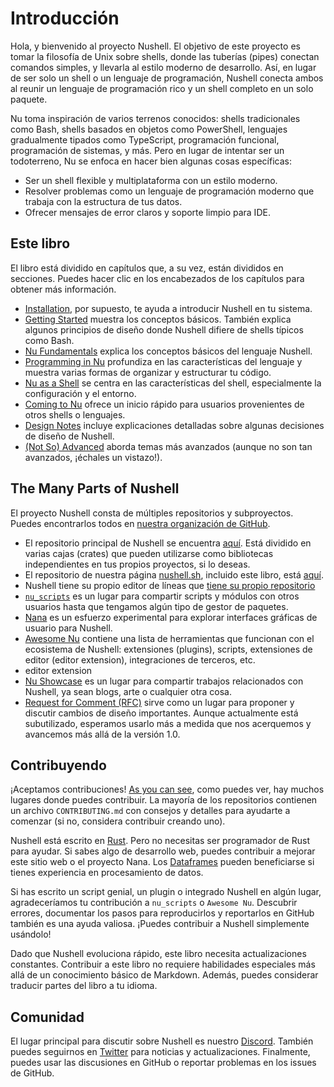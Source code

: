 # Introducción

Hola, y bienvenido al proyecto Nushell.
El objetivo de este proyecto es tomar la filosofía de Unix sobre shells, donde las tuberías (pipes) conectan comandos simples, y llevarla al estilo moderno de desarrollo.
Así, en lugar de ser solo un shell o un lenguaje de programación, Nushell conecta ambos al reunir un lenguaje de programación rico y un shell completo en un solo paquete.

Nu toma inspiración de varios terrenos conocidos: shells tradicionales como Bash, shells basados en objetos como PowerShell, lenguajes gradualmente tipados como TypeScript, programación funcional, programación de sistemas, y más. Pero en lugar de intentar ser un todoterreno, Nu se enfoca en hacer bien algunas cosas específicas:

- Ser un shell flexible y multiplataforma con un estilo moderno.
- Resolver problemas como un lenguaje de programación moderno que trabaja con la estructura de tus datos.
- Ofrecer mensajes de error claros y soporte limpio para IDE.

## Este libro

El libro está dividido en capítulos que, a su vez, están divididos en secciones.
Puedes hacer clic en los encabezados de los capítulos para obtener más información.

- [Installation](installation.md), por supuesto, te ayuda a introducir Nushell en tu sistema.
- [Getting Started](getting_started.md) muestra los conceptos básicos. También explica algunos principios de diseño donde Nushell difiere de shells típicos como Bash.
- [Nu Fundamentals](nu_fundamentals.md) explica los conceptos básicos del lenguaje Nushell.
- [Programming in Nu](programming_in_nu.md) profundiza en las características del lenguaje y muestra varias formas de organizar y estructurar tu código.
- [Nu as a Shell](nu_as_a_shell.md) se centra en las características del shell, especialmente la configuración y el entorno.
- [Coming to Nu](coming_to_nu.md) ofrece un inicio rápido para usuarios provenientes de otros shells o lenguajes.
- [Design Notes](design_notes.md) incluye explicaciones detalladas sobre algunas decisiones de diseño de Nushell.
- [(Not So) Advanced](advanced.md) aborda temas más avanzados (aunque no son tan avanzados, ¡échales un vistazo!).

## The Many Parts of Nushell

El proyecto Nushell consta de múltiples repositorios y subproyectos. Puedes encontrarlos todos en [nuestra organización de GitHub](https://github.com/nushell).

- El repositorio principal de Nushell se encuentra [aquí](https://github.com/nushell/nushell). Está dividido en varias cajas (crates) que pueden utilizarse como bibliotecas independientes en tus propios proyectos, si lo deseas.
- El repositorio de nuestra página [nushell.sh](https://nushell.sh), incluido este libro, está [aquí](https://github.com/nushell/nushell-book).
- Nushell tiene su propio editor de líneas que [tiene su propio repositorio](https://github.com/nushell/reedline)
- [`nu_scripts`](https://github.com/nushell/nu_scripts) es un lugar para compartir scripts y módulos con otros usuarios hasta que tengamos algún tipo de gestor de paquetes.
- [Nana](https://github.com/nushell/nana) es un esfuerzo experimental para explorar interfaces gráficas de usuario para Nushell.
- [Awesome Nu](https://github.com/nushell/awesome-nu) contiene una lista de herramientas que funcionan con el ecosistema de Nushell: extensiones (plugins), scripts, extensiones de editor (editor extension), integraciones de terceros, etc.
- editor extension
- [Nu Showcase](https://github.com/nushell/showcase) es un lugar para compartir trabajos relacionados con Nushell, ya sean blogs, arte o cualquier otra cosa.
- [Request for Comment (RFC)](https://github.com/nushell/rfcs) sirve como un lugar para proponer y discutir cambios de diseño importantes. Aunque actualmente está subutilizado, esperamos usarlo más a medida que nos acerquemos y avancemos más allá de la versión 1.0.

## Contribuyendo

¡Aceptamos contribuciones!
[As you can see](#the-many-parts-of-nushell), como puedes ver, hay muchos lugares donde puedes contribuir.
La mayoría de los repositorios contienen un archivo `CONTRIBUTING.md` con consejos y detalles para ayudarte a comenzar (si no, considera contribuir creando uno).

Nushell está escrito en [Rust](https://www.rust-lang.org).
Pero no necesitas ser programador de Rust para ayudar.
Si sabes algo de desarrollo web, puedes contribuir a mejorar este sitio web o el proyecto Nana. 
Los [Dataframes](dataframes.md) pueden beneficiarse si tienes experiencia en procesamiento de datos.

Si has escrito un script genial, un plugin o integrado Nushell en algún lugar, agradeceríamos tu contribución a `nu_scripts` o `Awesome Nu`. 
Descubrir errores, documentar los pasos para reproducirlos y reportarlos en GitHub también es una ayuda valiosa.
¡Puedes contribuir a Nushell simplemente usándolo!

Dado que Nushell evoluciona rápido, este libro necesita actualizaciones constantes.
Contribuir a este libro no requiere habilidades especiales más allá de un conocimiento básico de Markdown.
Además, puedes considerar traducir partes del libro a tu idioma.

## Comunidad

El lugar principal para discutir sobre Nushell es nuestro [Discord](https://discord.com/invite/NtAbbGn).
También puedes seguirnos en [Twitter](https://twitter.com/nu_shell) para noticias y actualizaciones.
Finalmente, puedes usar las discusiones en GitHub o reportar problemas en los issues de GitHub.
